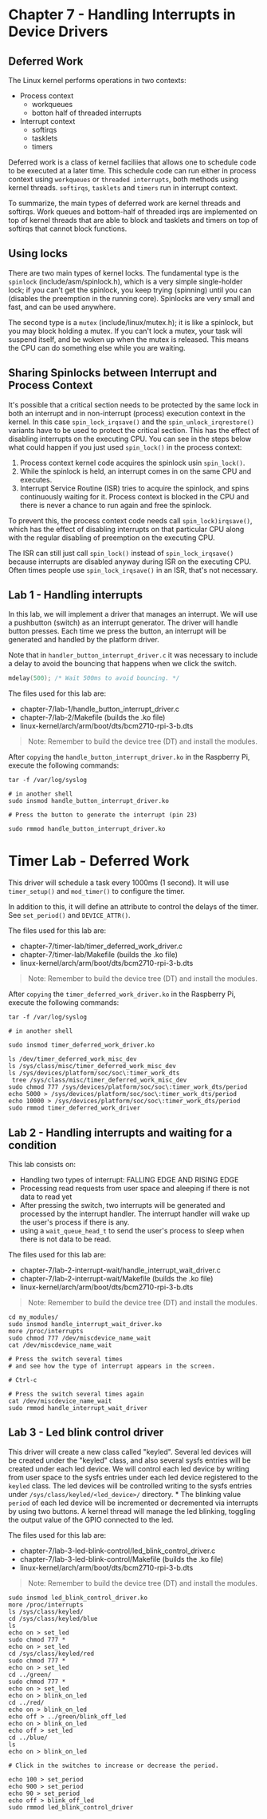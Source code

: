 
# Chapter 7 - Handling Interrupts in Device Drivers


## Deferred Work

The Linux kernel performs operations in two contexts:

* Process context
    * workqueues
    * botton half of threaded interrupts
* Interrupt context
    * softirqs
    * tasklets
    * timers

Deferred work is a class of kernel faciliies that allows one to schedule code to be
executed at a later time. This schedule code can run either in process context using
`workqueues` or `threaded interrupts`, both methods using kernel threads. `softirqs`,
`tasklets` and `timers` run in interrupt context. 

To summarize, the main types of deferred work are kernel threads and softirqs. Work
queues and bottom-half of threaded irqs are implemented on top of kernel threads that
are able to block and tasklets and timers on top of softirqs that cannot block functions.

## Using locks

There are two main types of kernel locks. The fundamental type is the `spinlock`
(include/asm/spinlock.h), which is a very simple single-holder lock; if you can't get the
spinlock, you keep trying (spinning) until you can (disables the preemption in the running
core). Spinlocks are very small and fast, and can be used anywhere.

The second type is a `mutex` (include/linux/mutex.h); it is like a spinlock, but you may block
holding a mutex. If you can't lock a mutex, your task will suspend itself, and be  woken up when
the mutex is released. This means the CPU can do something else while you are waiting.

## Sharing Spinlocks between Interrupt and Process Context

It's possible that a critical section needs to be protected by the same lock in both an interrupt
and in non-interrupt (process) execution context in the kernel. In this case `spin_lock_irqsave()`
and the `spin_unlock_irqrestore()` variants have to be used to protect the critical section. This
has the effect of disabling interrupts on the executing CPU. You can see in the steps below what could
happen if you just used `spin_lock()` in the process context:

1. Process context kernel code acquires the spinlock usin `spin_lock()`.
2. While the spinlock is held, an interrupt comes in on the same CPU and executes.
3. Interrupt Service Routine (ISR) tries to acquire the spinlock, and spins continuously
waiting for it. Process context is blocked in the CPU and there is never a chance to run again
and free the spinlock.

To prevent this, the process context code needs call `spin_lock)irqsave()`, which has the effect of
disabling interrupts on that particular CPU along with the regular disabling of preemption on the
executing CPU.

The ISR can still just call `spin_lock()` instead of `spin_lock_irqsave()` because interrupts are
disabled anyway during ISR on the executing CPU. Often times people use `spin_lock_irqsave()` in an
ISR, that's not necessary.

## Lab 1 - Handling interrupts

In this lab, we will implement a driver that manages an interrupt.
We will use a pushbutton (switch) as an interrupt generator. The driver
will handle button presses. Each time we press the button, an interrupt
will be generated and handled by the platform driver.

Note that in `handler_button_interrupt_driver.c` it was necessary
to include a delay to avoid the bouncing that happens when we click the switch.

```c
mdelay(500); /* Wait 500ms to avoid bouncing. */
```

The files used for this lab are:

- chapter-7/lab-1/handle_button_interrupt_driver.c
- chapter-7/lab-2/Makefile (builds the .ko file)
- linux-kernel/arch/arm/boot/dts/bcm2710-rpi-3-b.dts

>Note: Remember to build the device tree (DT) and install the modules.

After `copying` the `handle_button_interrupt_driver.ko` in the Raspberry Pi,
execute the following commands:

```shell
tar -f /var/log/syslog

# in another shell
sudo insmod handle_button_interrupt_driver.ko

# Press the button to generate the interrupt (pin 23)

sudo rmmod handle_button_interrupt_driver.ko
```

# Timer Lab - Deferred Work

This driver will schedule a task every 1000ms (1 second). It will
use `timer_setup()` and `mod_timer()` to configure the timer.

In addition to this, it will define an attribute to control the delays of the 
timer. See `set_period()` and `DEVICE_ATTR()`.

The files used for this lab are:

- chapter-7/timer-lab/timer_deferred_work_driver.c
- chapter-7/timer-lab/Makefile (builds the .ko file)
- linux-kernel/arch/arm/boot/dts/bcm2710-rpi-3-b.dts

>Note: Remember to build the device tree (DT) and install the modules.

After `copying` the `timer_deferred_work_driver.ko` in the Raspberry Pi,
execute the following commands:

```shell
tar -f /var/log/syslog

# in another shell

sudo insmod timer_deferred_work_driver.ko 

ls /dev/timer_deferred_work_misc_dev 
ls /sys/class/misc/timer_deferred_work_misc_dev
ls /sys/devices/platform/soc/soc\:timer_work_dts
 tree /sys/class/misc/timer_deferred_work_misc_dev
sudo chmod 777 /sys/devices/platform/soc/soc\:timer_work_dts/period 
echo 5000 > /sys/devices/platform/soc/soc\:timer_work_dts/period 
echo 10000 > /sys/devices/platform/soc/soc\:timer_work_dts/period 
sudo rmmod timer_deferred_work_driver 
```

## Lab 2 - Handling interrupts and waiting for a condition


This lab consists on:

- Handling two types of interrupt: FALLING EDGE AND RISING EDGE
- Processing read requests from user space and aleeping if there is not data to read yet
- After pressing the switch, two interrupts will be generated and processed by the
interrupt handler. The interrupt handler will wake up the user's process if there is any.
- using a `wait_queue_head_t` to send the user's process to sleep when there is not
data to be read.

The files used for this lab are:

- chapter-7/lab-2-interrupt-wait/handle_interrupt_wait_driver.c
- chapter-7/lab-2-interrupt-wait/Makefile (builds the .ko file)
- linux-kernel/arch/arm/boot/dts/bcm2710-rpi-3-b.dts

>Note: Remember to build the device tree (DT) and install the modules.

```shell
cd my_modules/
sudo insmod handle_interrupt_wait_driver.ko
more /proc/interrupts
sudo chmod 777 /dev/miscdevice_name_wait 
cat /dev/miscdevice_name_wait

# Press the switch several times
# and see how the type of interrupt appears in the screen.

# Ctrl-c

# Press the switch several times again
cat /dev/miscdevice_name_wait
sudo rmmod handle_interrupt_wait_driver 
```

## Lab 3 - Led blink control driver

This driver will create a new class called "keyled". Several led devices will
be created under the "keyled" class, and also several sysfs entries will be created
under each led device. We will control each led device by writing from user space
to the sysfs entries under each led device registered to the `keyled` class. The
led devices will be controlled writing to the sysfs entries under
`/sys/class/keyled/<led_device>/` directory.
 *
The blinking value `period` of each led device will be incremented or decremented via
interrupts by using two buttons. A kernel thread will manage the led blinking, toggling
the output value of the GPIO connected to the led.

The files used for this lab are:

- chapter-7/lab-3-led-blink-control/led_blink_control_driver.c
- chapter-7/lab-3-led-blink-control/Makefile (builds the .ko file)
- linux-kernel/arch/arm/boot/dts/bcm2710-rpi-3-b.dts

>Note: Remember to build the device tree (DT) and install the modules.

```shell
sudo insmod led_blink_control_driver.ko 
more /proc/interrupts 
ls /sys/class/keyled/
cd /sys/class/keyled/blue
ls
echo on > set_led
sudo chmod 777 *
echo on > set_led
cd /sys/class/keyled/red
sudo chmod 777 *
echo on > set_led 
cd ../green/
sudo chmod 777 *
echo on > set_led 
echo on > blink_on_led 
cd ../red/
echo on > blink_on_led 
echo off > ../green/blink_off_led 
echo on > blink_on_led 
echo off > set_led 
cd ../blue/
ls
echo on > blink_on_led

# Click in the switches to increase or decrease the period.

echo 100 > set_period 
echo 900 > set_period 
echo 90 > set_period 
echo off > blink_off_led 
sudo rmmod led_blink_control_driver 
```
